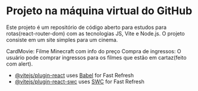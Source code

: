 # Projeto na máquina virtual do GitHub

Este projeto é um repositório de código aberto para estudos para rotas(react-router-dom) com as tecnologias JS, Vite e Node.js. O projeto consiste em um site simples para um cinema.

CardMovie: Filme Minecraft com info do preço
Compra de ingressos: O usuário pode comprar ingressos para os filmes que estão em cartaz(feito com alert).

- [@vitejs/plugin-react](https://github.com/vitejs/vite-plugin-react/blob/main/packages/plugin-react/README.md) uses [Babel](https://babeljs.io/) for Fast Refresh
- [@vitejs/plugin-react-swc](https://github.com/vitejs/vite-plugin-react-swc) uses [SWC](https://swc.rs/) for Fast Refresh
